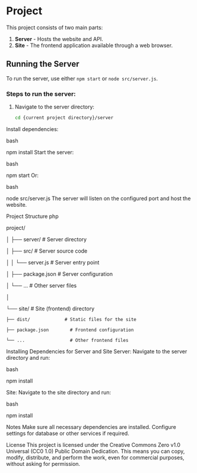 # Project

This project consists of two main parts:
1. **Server** - Hosts the website and API.
2. **Site** - The frontend application available through a web browser.

## Running the Server

To run the server, use either `npm start` or `node src/server.js`.

### Steps to run the server:

1. Navigate to the server directory:
   ```bash
   cd {current project directory}/server
Install dependencies:

bash

npm install
Start the server:

bash

npm start
Or:

bash

node src/server.js
The server will listen on the configured port and host the website.

Project Structure
php

project/

│
├── server/                 # Server directory

│   ├── src/                # Server source code

│   │   └── server.js       # Server entry point

│   ├── package.json        # Server configuration

│   └── ...                 # Other server files

│

└── site/                   # Site (frontend) directory

    ├── dist/             # Static files for the site
    
    ├── package.json        # Frontend configuration
    
    └── ...                 # Other frontend files
    
Installing Dependencies for Server and Site
Server:
Navigate to the server directory and run:

bash

npm install

Site:
Navigate to the site directory and run:

bash

npm install

Notes
Make sure all necessary dependencies are installed.
Configure settings for database or other services if required.

License
This project is licensed under the Creative Commons Zero v1.0 Universal (CC0 1.0) Public Domain Dedication. This means you can copy, modify, distribute, and perform the work, even for commercial purposes, without asking for permission.

